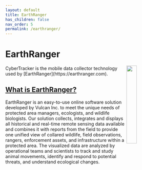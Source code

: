 ```yaml
---
layout: default
title: EarthRanger
has_children: false
nav_order: 5
permalink: /earthranger/
---
```


# EarthRanger

<img src="{{ site.baseurl }}/assets/earthRanger/logo.svg" align="right" class="inline" style="width:25%;"/>
CyberTracker is the mobile data collector technology used by [EarthRanger](https://earthranger.com).

## [What is EarthRanger?](https://earthranger.com/Faqs.aspx)
EarthRanger is an easy-to-use online software solution developed by Vulcan Inc. to meet the unique needs of protected area managers, ecologists, and wildlife biologists. Our solution collects, integrates and displays all historical and real-time remote sensing data available and combines it with reports from the field to provide one unified view of collared wildlife, field observations, rangers, enforcement assets, and infrastructure within a protected area. The visualized data are analyzed by operational teams and scientists to track and study animal movements, identify and respond to potential threats, and understand ecological changes.  